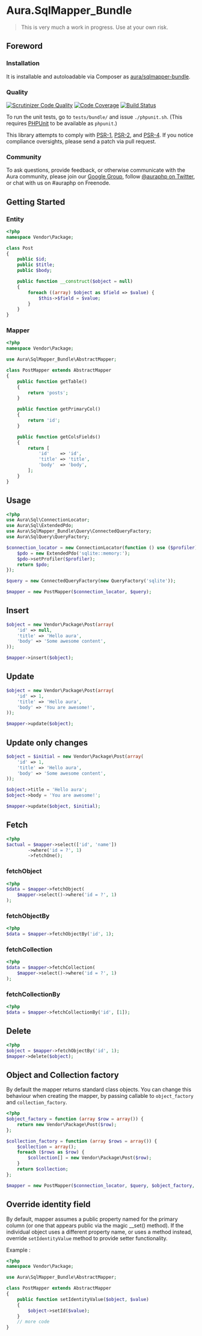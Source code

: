 # Aura.SqlMapper_Bundle

> This is very much a work in progress. Use at your own risk.


## Foreword

### Installation

It is installable and autoloadable via Composer as [aura/sqlmapper-bundle](https://packagist.org/packages/aura/sqlmapper-bundle).

### Quality

[![Scrutinizer Code Quality](https://scrutinizer-ci.com/g/auraphp/Aura.SqlMapper_Bundle/badges/quality-score.png?b=develop-2)](https://scrutinizer-ci.com/g/auraphp/Aura.SqlMapper_Bundle/)
[![Code Coverage](https://scrutinizer-ci.com/g/auraphp/Aura.SqlMapper_Bundle/badges/coverage.png?b=develop-2)](https://scrutinizer-ci.com/g/auraphp/Aura.SqlMapper_Bundle/)
[![Build Status](https://travis-ci.org/auraphp/Aura.SqlMapper_Bundle.png?branch=develop-2)](https://travis-ci.org/auraphp/Aura.SqlMapper_Bundle)

To run the unit tests, go to `tests/bundle/` and issue `./phpunit.sh`. (This requires [PHPUnit][] to be available as `phpunit`.)

[PHPUnit]: http://phpunit.de/manual/

This library attempts to comply with [PSR-1][], [PSR-2][], and [PSR-4][]. If
you notice compliance oversights, please send a patch via pull request.

[PSR-1]: https://github.com/php-fig/fig-standards/blob/master/accepted/PSR-1-basic-coding-standard.md
[PSR-2]: https://github.com/php-fig/fig-standards/blob/master/accepted/PSR-2-coding-style-guide.md
[PSR-4]: https://github.com/php-fig/fig-standards/blob/master/accepted/PSR-4-autoloader.md

### Community

To ask questions, provide feedback, or otherwise communicate with the Aura community, please join our [Google Group](http://groups.google.com/group/auraphp), follow [@auraphp on Twitter](http://twitter.com/auraphp), or chat with us on #auraphp on Freenode.

## Getting Started

### Entity

```php
<?php
namespace Vendor\Package;

class Post
{
    public $id;
    public $title;
    public $body;

    public function __construct($object = null)
    {
        foreach ((array) $object as $field => $value) {
            $this->$field = $value;
        }
    }
}
```

### Mapper

```php
<?php
namespace Vendor\Package;

use Aura\SqlMapper_Bundle\AbstractMapper;

class PostMapper extends AbstractMapper
{
    public function getTable()
    {
        return 'posts';
    }

    public function getPrimaryCol()
    {
        return 'id';
    }

    public function getColsFields()
    {
        return [
            'id'    => 'id',
            'title' => 'title',
            'body'  => 'body',
        ];
    }
}
```

## Usage

```php
<?php
use Aura\Sql\ConnectionLocator;
use Aura\Sql\ExtendedPdo;
use Aura\SqlMapper_Bundle\Query\ConnectedQueryFactory;
use Aura\SqlQuery\QueryFactory;

$connection_locator = new ConnectionLocator(function () use ($profiler) {
    $pdo = new ExtendedPdo('sqlite::memory:');
    $pdo->setProfiler($profiler);
    return $pdo;
});

$query = new ConnectedQueryFactory(new QueryFactory('sqlite'));

$mapper = new PostMapper($connection_locator, $query);
```

## Insert

```php
$object = new Vendor\Package\Post(array(
    'id' => null,
    'title' => 'Hello aura',
    'body' => 'Some awesome content',
));

$mapper->insert($object);
```

## Update 

```php
$object = new Vendor\Package\Post(array(
    'id' => 1,
    'title' => 'Hello aura',
    'body' => 'You are awesome!',
));

$mapper->update($object);
```

## Update only changes

```php
$object = $initial = new Vendor\Package\Post(array(
    'id' => 1,
    'title' => 'Hello aura',
    'body' => 'Some awesome content',
));

$object->title = 'Hello aura';
$object->body = 'You are awesome!';

$mapper->update($object, $initial);
```

## Fetch

```php
<?php
$actual = $mapper->select(['id', 'name'])
        ->where('id = ?', 1)
        ->fetchOne();
```

### fetchObject

```php
<?php
$data = $mapper->fetchObject(
    $mapper->select()->where('id = ?', 1)
);
```

### fetchObjectBy

```php
<?php
$data = $mapper->fetchObjectBy('id', 1);
```

### fetchCollection

```php
<?php
$data = $mapper->fetchCollection(
    $mapper->select()->where('id = ?', 1)
);
```

### fetchCollectionBy

```php
<?php
$data = $mapper->fetchCollectionBy('id', [1]);
```

## Delete

```php
<?php
$object = $mapper->fetchObjectBy('id', 1);
$mapper->delete($object);
```

## Object and Collection factory

By default the mapper returns standard class objects. You can change this behaviour when creating the mapper, by passing  callable to `object_factory` and `collection_factory`.


```php
<?php
$object_factory = function (array $row = array()) {
    return new Vendor\Package\Post($row);
};

$collection_factory = function (array $rows = array()) {
    $collection = array();
    foreach ($rows as $row) {
        $collection[] = new Vendor\Package\Post($row);
    }
    return $collection;
};

$mapper = new PostMapper($connection_locator, $query, $object_factory, $collection_factory);
```


## Override identity field

By default, mapper assumes a public property named for the primary column (or one that appears public via the magic __set() method). If the individual object uses a different property name, or uses a method instead, override `setIdentityValue` method to provide setter functionality.

Example : 

```php
<?php
namespace Vendor\Package;

use Aura\SqlMapper_Bundle\AbstractMapper;

class PostMapper extends AbstractMapper
{
    public function setIdentityValue($object, $value)
    {
        $object->setId($value);
    }
    // more code
}
```
